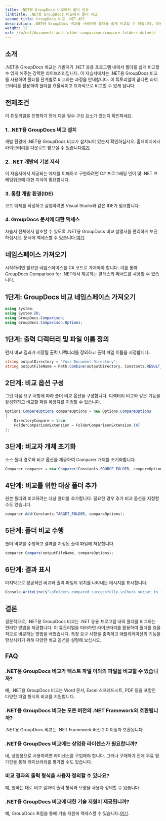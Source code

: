 ```yaml
---
title: .NET용 GroupDocs 비교에서 폴더 비교
linktitle: .NET용 GroupDocs 비교에서 폴더 비교
second_title: GroupDocs.비교 .NET API
description: .NET용 GroupDocs 비교를 사용하여 폴더를 쉽게 비교할 수 있습니다. 효율적인 폴더 비교를 위해 단계별 설명을 따르세요. .NET 애플리케이션을 강화하세요.
weight: 12
url: /ko/net/documents-and-folder-comparison/compare-folders-dotnet/
---
```

## 소개
.NET용 GroupDocs 비교는 개발자가 .NET 응용 프로그램 내에서 폴더를 쉽게 비교할 수 있게 해주는 강력한 라이브러리입니다. 이 자습서에서는 .NET용 GroupDocs 비교를 사용하여 폴더를 단계별로 비교하는 과정을 안내합니다. 이 튜토리얼이 끝나면 라이브러리를 활용하여 폴더를 효율적이고 효과적으로 비교할 수 있게 됩니다.
## 전제조건
이 튜토리얼을 진행하기 전에 다음 필수 구성 요소가 있는지 확인하세요.
### 1. .NET용 GroupDocs 비교 설치
 개발 환경에 .NET용 GroupDocs 비교가 설치되어 있는지 확인하십시오. 홈페이지에서 라이브러리를 다운로드 받으실 수 있습니다[여기](https://releases.groupdocs.com/comparison/net/).
### 2. .NET 개발의 기본 지식
이 자습서에서 제공되는 예제를 이해하고 구현하려면 C# 프로그래밍 언어 및 .NET 프레임워크에 대한 지식이 필요합니다.
### 3. 통합 개발 환경(IDE)
코드 예제를 작성하고 실행하려면 Visual Studio와 같은 IDE가 필요합니다.
### 4. GroupDocs 문서에 대한 액세스
자습서 전체에서 참조할 수 있도록 .NET용 GroupDocs 비교 설명서를 편리하게 보관하십시오. 문서에 액세스할 수 있습니다.[여기](https://tutorials.groupdocs.com/comparison/net/).

## 네임스페이스 가져오기
시작하려면 필요한 네임스페이스를 C# 코드로 가져와야 합니다. 이를 통해 GroupDocs Comparison for .NET에서 제공하는 클래스와 메서드를 사용할 수 있습니다.
## 1단계: GroupDocs 비교 네임스페이스 가져오기
```csharp
using System;
using System.IO;
using GroupDocs.Comparison;
using GroupDocs.Comparison.Options;
```

## 1단계: 출력 디렉터리 및 파일 이름 정의
먼저 비교 결과가 저장될 출력 디렉터리를 정의하고 출력 파일 이름을 지정합니다.
```csharp
string outputDirectory = "Your Document Directory";
string outputFileName = Path.Combine(outputDirectory, Constants.RESULT_FOLDER);
```
## 2단계: 비교 옵션 구성
그런 다음 요구 사항에 따라 폴더 비교 옵션을 구성합니다. 디렉터리 비교와 같은 기능을 활성화하고 비교할 파일 확장자를 지정할 수 있습니다.
```csharp
Options.CompareOptions compareOptions = new Options.CompareOptions
{
    DirectoryCompare = true,
    FolderComparisonExtension = FolderComparisonExtension.TXT
};
```
## 3단계: 비교자 개체 초기화
소스 폴더 경로와 비교 옵션을 제공하여 Comparer 개체를 초기화합니다.
```csharp
Comparer comparer = new Comparer(Constants.SOURCE_FOLDER, compareOptions);
```
## 4단계: 비교를 위한 대상 폴더 추가
원본 폴더와 비교하려는 대상 폴더를 추가합니다. 필요한 경우 추가 비교 옵션을 지정할 수도 있습니다.
```csharp
comparer.Add(Constants.TARGET_FOLDER, compareOptions);
```
## 5단계: 폴더 비교 수행
폴더 비교를 수행하고 결과를 지정된 출력 파일에 저장합니다.
```csharp
comparer.Compare(outputFileName, compareOptions);
```
## 6단계: 결과 표시
마지막으로 성공적인 비교와 출력 파일의 위치를 나타내는 메시지를 표시합니다.
```csharp
Console.WriteLine($"\nFolders compared successfully.\nCheck output in {Directory.GetCurrentDirectory()}.");
```

## 결론
결론적으로, .NET용 GroupDocs 비교는 .NET 응용 프로그램 내의 폴더를 비교하는 편리한 방법을 제공합니다. 이 튜토리얼을 따라하면 라이브러리를 활용하여 폴더를 효율적으로 비교하는 방법을 배웠습니다. 특정 요구 사항을 충족하고 애플리케이션의 기능을 향상시키기 위해 다양한 비교 옵션을 실험해 보십시오.
## FAQ
### .NET용 GroupDocs 비교가 텍스트 파일 이외의 파일을 비교할 수 있습니까?
예, .NET용 GroupDocs 비교는 Word 문서, Excel 스프레드시트, PDF 등을 포함한 다양한 파일 형식의 비교를 지원합니다.
### .NET용 GroupDocs 비교는 모든 버전의 .NET Framework와 호환됩니까?
.NET용 GroupDocs 비교는 .NET Framework 버전 2.0 이상과 호환됩니다.
### .NET용 GroupDocs 비교에는 상업용 라이센스가 필요합니까?
네, 상업용으로 사용하려면 라이센스를 구입해야 합니다. 그러나 구매하기 전에 무료 평가판을 통해 라이브러리를 평가할 수도 있습니다.
### 비교 결과의 출력 형식을 사용자 정의할 수 있나요?
예, 원하는 대로 비교 결과의 출력 형식과 모양을 사용자 정의할 수 있습니다.
### .NET용 GroupDocs 비교에 대한 기술 지원이 제공됩니까?
 예, GroupDocs 포럼을 통해 기술 지원에 액세스할 수 있습니다.[여기](https://forum.groupdocs.com/c/comparison/12).